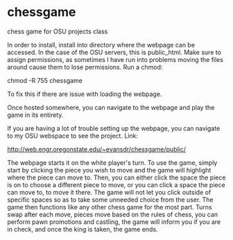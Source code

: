 # chessgame
chess game for OSU projects class

In order to install, install into directory where the webpage can be accessed. In the case of the OSU servers, this is public_html. Make sure to assign permissions, as sometimes I have run into problems moving the files around cause them to lose permissions. Run a chmod:

chmod -R 755 chessgame

To fix this if there are issue with loading the webpage.


Once hosted somewhere, you can navigate to the webpage and play the game in its entirety. 

If you are having a lot of trouble setting up the webpage, you can navigate to my OSU webspace to see the project. Link:

http://web.engr.oregonstate.edu/~evansdr/chessgame/public/

The webpage starts it on the white player's turn. 
To use the game, simply start by clicking the piece you wish to move and the game will highlight where the piece can move to. Then, you can either click the space the piece is on to choose a different piece to move, or you can click a space the piece can move to, to move it there. The game will not let you click outside of specific spaces so as to take some unneeded choice from the user. The game then functions like any other chess game for the most part. Turns swap after each move, pieces move based on the rules of chess, you can perform pawn promotions and castling, the game will inform you if you are in check, and once the king is taken, the game ends. 